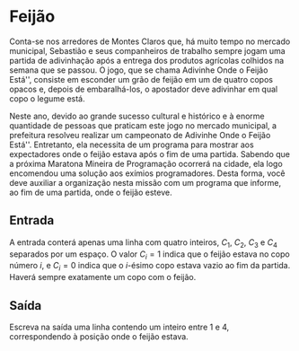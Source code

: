 # Feijão

Conta-se nos arredores de Montes Claros que, há muito tempo no mercado municipal, Sebastião e seus companheiros de trabalho sempre jogam uma partida de adivinhação após a entrega dos produtos agrícolas colhidos na semana que se passou. O jogo, que se chama Adivinhe Onde o Feijão Está'', consiste em esconder um grão de feijão em um de quatro copos opacos e, depois de embaralhá-los, o apostador deve adivinhar em qual copo o legume está.

Neste ano, devido ao grande sucesso cultural e histórico e à enorme quantidade de pessoas que praticam este jogo no mercado municipal, a prefeitura resolveu realizar um campeonato de Adivinhe Onde o Feijão Está''. Entretanto, ela necessita de um programa para mostrar aos expectadores onde o feijão estava após o fim de uma partida. Sabendo que a próxima Maratona Mineira de Programação ocorrerá na cidade, ela logo encomendou uma solução aos exímios programadores. Desta forma, você deve auxiliar a organização nesta missão com um programa que informe, ao fim de uma partida, onde o feijão esteve.

## Entrada

A entrada conterá apenas uma linha com quatro inteiros, $C_1$, $C_2$, $C_3$ e $C_4$ separados por um espaço. O valor $C_i = 1$ indica que o feijão estava no copo número $i$, e $C_i = 0$ indica que o $i$-ésimo copo estava vazio ao fim da partida. Haverá sempre exatamente um copo com o feijão.

## Saída

Escreva na saída uma linha contendo um inteiro entre $1$ e $4$, correspondendo à posição onde o feijão estava.